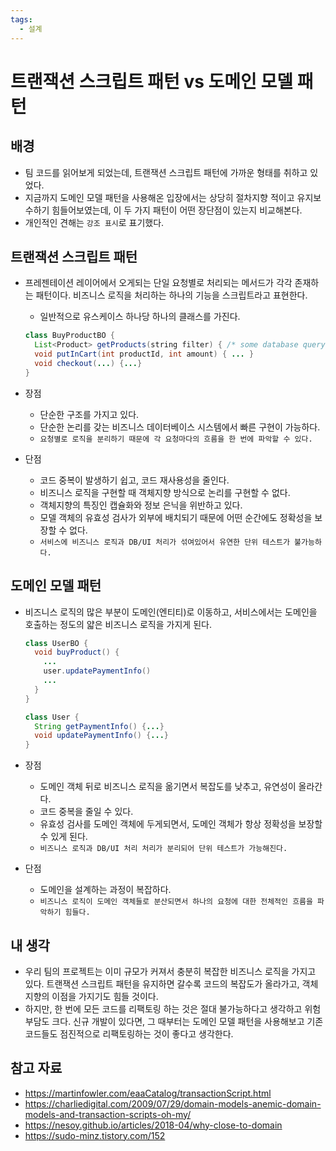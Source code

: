 ```yaml
---
tags:
  - 설계
---
```

# 트랜잭션 스크립트 패턴 vs 도메인 모델 패턴

## 배경

- 팀 코드를 읽어보게 되었는데, 트랜잭션 스크립트 패턴에 가까운 형태를 취하고 있었다.
- 지금까지 도메인 모델 패턴을 사용해온 입장에서는 상당히 절차지향 적이고 유지보수하기 힘들어보였는데, 이 두 가지 패턴이 어떤 장단점이 있는지 비교해본다.
- 개인적인 견해는 `강조 표시`로 표기했다.

## 트랜잭션 스크립트 패턴

- 프레젠테이션 레이어에서 오게되는 단일 요청별로 처리되는 메서드가 각각 존재하는 패턴이다. 비즈니스 로직을 처리하는 하나의 기능을 스크립트라고 표현한다.

  - 일반적으로 유스케이스 하나당 하나의 클래스를 가진다.

  ```java
  class BuyProductBO {
    List<Product> getProducts(string filter) { /* some database query */ }
    void putInCart(int productId, int amount) { ... }
    void checkout(...) {...}
  }
  ```

- 장점

  - 단순한 구조를 가지고 있다.
  - 단순한 논리를 갖는 비즈니스 데이터베이스 시스템에서 빠른 구현이 가능하다.
  - `요청별로 로직을 분리하기 때문에 각 요청마다의 흐름을 한 번에 파악할 수 있다.`

- 단점

  - 코드 중복이 발생하기 쉽고, 코드 재사용성을 줄인다.
  - 비즈니스 로직을 구현할 때 객체지향 방식으로 논리를 구현할 수 없다.
  - 객체지향의 특징인 캡슐화와 정보 은닉을 위반하고 있다.
  - 모델 객체의 유효성 검사가 외부에 배치되기 때문에 어떤 순간에도 정확성을 보장할 수 없다.
  - `서비스에 비즈니스 로직과 DB/UI 처리가 섞여있어서 유연한 단위 테스트가 불가능하다.`

## 도메인 모델 패턴

- 비즈니스 로직의 많은 부분이 도메인(엔티티)로 이동하고, 서비스에서는 도메인을 호출하는 정도의 얇은 비즈니스 로직을 가지게 된다.

  ```java
  class UserBO {
    void buyProduct() {
      ...
      user.updatePaymentInfo()
      ...
    }
  }
  
  class User {
    String getPaymentInfo() {...}
    void updatePaymentInfo() {...}
  }
  ```

- 장점

  - 도메인 객체 뒤로 비즈니스 로직을 옮기면서 복잡도를 낮추고, 유연성이 올라간다.
  - 코드 중복을 줄일 수 있다.
  - 유효성 검사를 도메인 객체에 두게되면서, 도메인 객체가 항상 정확성을 보장할 수 있게 된다.
  - `비즈니스 로직과 DB/UI 처리 처리가 분리되어 단위 테스트가 가능해진다.`

- 단점

  - 도메인을 설계하는 과정이 복잡하다.
  - `비즈니스 로직이 도메인 객체들로 분산되면서 하나의 요청에 대한 전체적인 흐름을 파악하기 힘들다.`

## 내 생각

- 우리 팀의 프로젝트는 이미 규모가 커져서 충분히 복잡한 비즈니스 로직을 가지고 있다. 트랜잭션 스크립트 패턴을 유지하면 갈수록 코드의 복잡도가 올라가고, 객체지향의 이점을 가지기도 힘들 것이다.
- 하지만, 한 번에 모든 코드를 리팩토링 하는 것은 절대 불가능하다고 생각하고 위험부담도 크다. 신규 개발이 있다면, 그 때부터는 도메인 모델 패턴을 사용해보고 기존 코드들도 점진적으로 리팩토링하는 것이 좋다고 생각한다.

## 참고 자료

- https://martinfowler.com/eaaCatalog/transactionScript.html
- https://charliedigital.com/2009/07/29/domain-models-anemic-domain-models-and-transaction-scripts-oh-my/
- https://nesoy.github.io/articles/2018-04/why-close-to-domain
- https://sudo-minz.tistory.com/152